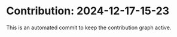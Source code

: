 # Contribution: 2024-12-17-15-23
This is an automated commit to keep the contribution graph active.
